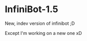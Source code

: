 InfiniBot-1.5
=============

New, indev version of infinibot ;D

Except I'm working on a new one xD
